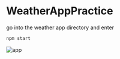 # WeatherAppPractice
go into the weather app directory and enter
  ```sh
  npm start
  ```


![app](https://github.com/shmg1679/WeatherAppPractice/assets/91004979/aeba7a20-fc53-4ef1-8144-6efbfc811aae)
